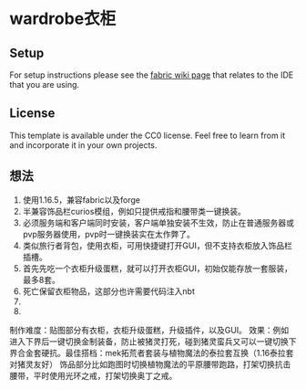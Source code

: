 # wardrobe衣柜

## Setup

For setup instructions please see the [fabric wiki page](https://fabricmc.net/wiki/tutorial:setup) that relates to the IDE that you are using.

## License

This template is available under the CC0 license. Feel free to learn from it and incorporate it in your own projects.

## 想法
1.	使用1.16.5，兼容fabric以及forge
2.	半兼容饰品栏curios模组，例如只提供戒指和腰带类一键换装。
3.	必须服务端和客户端同时安装，客户端单独安装不生效，防止在普通服务器或pvp服务器使用，pvp时一键换装实在太作弊了。
4.	类似旅行者背包，使用衣柜，可用快捷键打开GUI，但不支持衣柜放入饰品栏插槽。
5.	首先先吃一个衣柜升级蛋糕，就可以打开衣柜GUI，初始仅能存放一套服装，最多8套。
6.	死亡保留衣柜物品，这部分也许需要代码注入nbt
7.	
8.	

制作难度：贴图部分有衣柜，衣柜升级蛋糕，升级插件，以及GUI。
效果：例如进入下界后一键切换金制装备，防止被猪灵打死，碰到猪灵蛮兵又可以一键切换下界合金套硬抗。最佳搭档：mek拓荒者套装与植物魔法的泰拉套互换（1.16泰拉套对猪灵友好）
饰品部分比如跑图时切换植物魔法的平原腰带跑路，打架切换抗击腰带，平时使用光环之戒，打架切换奥丁之戒。
